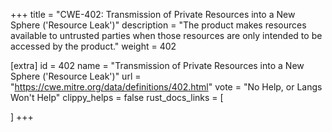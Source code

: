 +++
title = "CWE-402: Transmission of Private Resources into a New Sphere ('Resource Leak')"
description	= "The product makes resources available to untrusted parties when those resources are only intended to be accessed by the product."
weight = 402

[extra]
id = 402
name = "Transmission of Private Resources into a New Sphere ('Resource Leak')"
url = "https://cwe.mitre.org/data/definitions/402.html"
vote = "No Help, or Langs Won't Help"
clippy_helps = false
rust_docs_links = [
	
]
+++


